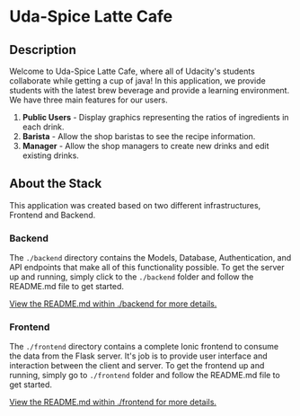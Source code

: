 # Uda-Spice Latte Cafe

## Description
  Welcome to Uda-Spice Latte Cafe, where all of Udacity's students collaborate while getting a cup of java! In this application, we provide students with the latest brew beverage and provide a learning environment. We have three main features for our users.

  1. **Public Users**
    - Display graphics representing the ratios of ingredients in each drink.
  2. **Barista**
    - Allow the shop baristas to see the recipe information.
  3. **Manager**
    - Allow the shop managers to create new drinks and edit existing drinks.

## About the Stack
  This application was created based on two different infrastructures, Frontend and Backend.

### Backend

The `./backend` directory contains the Models, Database, Authentication, and API endpoints that make all of this functionality possible. To get the server up and running, simply click to the `./backend` folder and follow the README.md file to get started.

[View the README.md within ./backend for more details.](./backend/README.md)

### Frontend

The `./frontend` directory contains a complete Ionic frontend to consume the data from the Flask server. It's job is to provide user interface and interaction between the client and server. To get the frontend up and running, simply go to `./frontend` folder and follow the README.md file to get started.

[View the README.md within ./frontend for more details.](./frontend/README.md)


